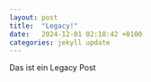 ```yaml
---
layout: post
title:  "Legacy!"
date:   2024-12-01 02:18:42 +0100
categories: jekyll update
---
```

Das ist ein Legacy Post
